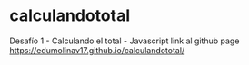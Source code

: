 # calculandototal
Desafío 1 - Calculando el total - Javascript
link al github page https://edumolinav17.github.io/calculandototal/
